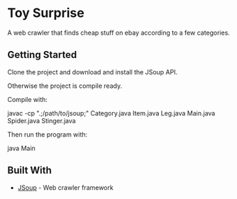 # Toy Surprise
A web crawler that finds cheap stuff on ebay according to a few categories.

## Getting Started
Clone the project and download and install the JSoup API.

Otherwise the project is compile ready.

Compile with:

javac -cp ".;/path/to/jsoup;"  Category.java Item.java Leg.java Main.java Spider.java Stinger.java

Then run the program with:

java Main 

## Built With
* [JSoup](https://jsoup.org/) - Web crawler framework


